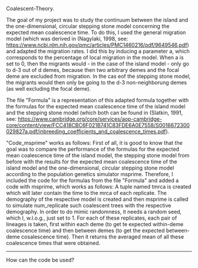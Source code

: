 Coalescent-Theory.

The goal of my project was to study the continuum between the island and the one-dimensional, circular stepping stone model concerning the expected mean coalescence time. To do this, I used the general migration model (which was derived in (Nagylaki, 1998, see: https://www.ncbi.nlm.nih.gov/pmc/articles/PMC1460216/pdf/9649546.pdf) and adapted the migration rates. I did this by inducing a parameter a, which corresponds to the percentage of local migration in the model. When a is set to 0, then the migrants would -  in the case of the island model - only go to d-3 out of d demes, because then two arbitrary demes and the focal deme are excluded from migration. In the cas eof the stepping stone model, the migrants would then only be going to the d-3 non-neighborung demes (as well excluding the focal deme).

The file "Formula" is a representation of this adapted formula together with the formulas for the expected mean coalescence time of the island model and the stepping stone model (which both can be found in (Slatkin, 1991, see: https://www.cambridge.org/core/services/aop-cambridge-core/content/view/FCC418CBC6F021B741C83FDE6A0E7558/S0016672300029827a.pdf/inbreeding_coefficients_and_coalescence_times.pdf).


"Code_msprime" works as follows: 
First of all, it is good to know that the goal was to compare the performance of the formulas for the expected mean coalescence time of the island model, the stepping stone model from before with the results for the expected mean coalescence time of the island model and the one-dimensional, circular stepping stone model according to the population genetics simulator msprime. Therefore, I included the code for the formulas from the file "Formula" and added a code with msprime, which works as follows: A tuple named tmrca is created which will later contain the time to the mrca of each replicate. The demography of the respective model is created and then msprime is called to simulate num_replicate such coalescent trees with the respective demography. In order to do mimic randomness, it needs a random seed, which I, w.l.o.g., just set to 1. For each of these replicates, each pair of lineages is taken, first within each deme (to get te expected within-deme coalescence time) and then between demes (to get the expected between-deme cosalescence time). Then it returns the averaged mean of all these coalescence times that were obtained. 


_____________________________________________________________
How can the code be used?
